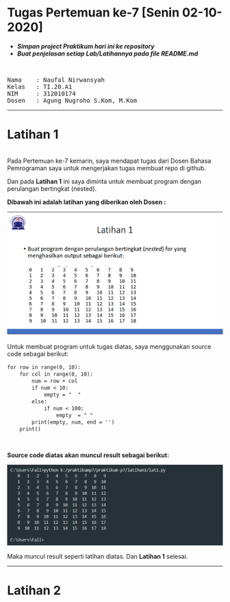 # Tugas Pertemuan ke-7 [Senin 02-10-2020]
- ***Simpan project Praktikum hari ini ke repository***
- ***Buat penjelasan setiap Lab/Latihannya pada file README.md***
<br>
<pre>
Nama    : Naufal Nirwansyah 
Kelas   : TI.20.A1
NIM     : 312010174
Dosen   : Agung Nugroho S.Kom, M.Kom
</pre>

***

# Latihan 1
<br>
Pada Pertemuan ke-7 kemarin, saya mendapat tugas dari Dosen Bahasa Pemrograman saya untuk mengerjakan tugas membuat repo di github. <br>

Dan pada **Latihan 1** ini saya diminta untuk membuat program dengan perulangan bertingkat (nested).

**Dibawah ini adalah latihan yang diberikan oleh Dosen :**<br>

![latihan1](latihan1/task.png)
<br>
<br>
Untuk membuat program untuk tugas diatas, saya menggunakan source code sebagai berikut: <br>

```
for row in range(0, 10):
    for col in range(0, 10):
        num = row + col
        if num < 10:
            empty = "  "
        else:
            if num < 100:
                empty  = " "
        print(empty, num, end = '')
    print()
```
<br>

**Source code diatas akan muncul result sebagai berikut:** <br>

![Lat1](latihan1/latt1.png) <br>

Maka muncul result seperti latihan diatas. Dan **Latihan 1** selesai.

***

# Latihan 2